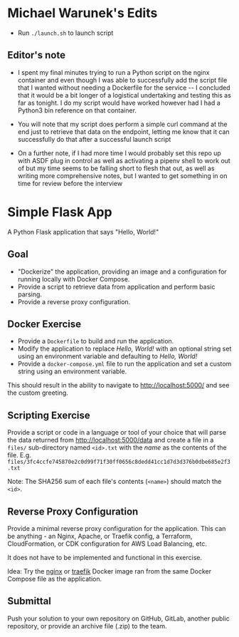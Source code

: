 # Michael Warunek's Edits

- Run `./launch.sh` to launch script


## Editor's note

- I spent my final minutes trying to run a Python script on the nginx container and even though I was able to successfully add the script file that I wanted without
needing a Dockerfile for the service -- I concluded that it would be a bit longer of a logistical undertaking and testing this as far as tonight. I do my script
would have worked however had I had a Python3 bin reference on that container.

- You will note that my script does perform a simple curl command at the end just to retrieve that data on the endpoint, letting me know that it can successfully
do that after a successful launch script

- On a further note, if I had more time I would probably set this repo up with ASDF plug in control as well as activating a pipenv shell to work out of but my time
seems to be falling short to flesh that out, as well as writing more comprehensive notes, but I wanted to get something in on time for review before the interview

# Simple Flask App

A Python Flask application that says "Hello, World!"

## Goal

* "Dockerize" the application, providing an image and a configuration for
  running locally with Docker Compose.
* Provide a script to retrieve data from application and perform basic parsing.
* Provide a reverse proxy configuration.

## Docker Exercise

* Provide a `Dockerfile` to build and run the application.
* Modify the application to replace _Hello, World!_ with an optional string set
  using an environment variable and defaulting to _Hello, World!_
* Provide a `docker-compose.yml` file to run the application and set a custom
  string using an environment variable.

This should result in the ability to navigate to <http://localhost:5000/> and see
the custom greeting.

## Scripting Exercise

Provide a script or code in a language or tool of your choice that will parse
the data returned from <http://localhost:5000/data> and create a file in a
`files/` sub-directory named `<id>.txt` with the _name_ as the contents of the
file.
E.g. `files/3fc4ccfe745870e2c0d99f71f30ff0656c8dedd41cc1d7d3d376b0dbe685e2f3.txt`

Note: The SHA256 sum of each file's contents (`<name>`) should match the `<id>`.

## Reverse Proxy Configuration

Provide a minimal reverse proxy configuration for the application. This can be anything -
an Nginx, Apache, or Traefik config, a Terraform, CloudFormation, or CDK
configuration for AWS Load Balancing, etc.

It does not have to be implemented and functional in this exercise.

Idea: Try the [nginx](https://hub.docker.com/_/nginx) or
[traefik](https://hub.docker.com/_/traefik) Docker image ran from the same
Docker Compose file as the application.

## Submittal

Push your solution to your own repository on GitHub, GitLab, another public
repository, or provide an archive file (.zip) to the team.
